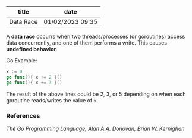 | title | date |
|---|---|
| Data Race | 01/02/2023 09:35 |

A **data race** occurrs when two threads/processes (or goroutines) access data 
concurrently, and one of them performs a write. This causes **undefined behavior**.

Go Example:

```go
x := 0
go func(){ x += 2 }()
go func(){ x += 3 }()
```

The result of the above lines could be 2, 3, or 5 depending on when each goroutine
reads/writes the value of `x`.

### References
_The Go Programming Language, Alan A.A. Donovan, Brian W. Kernighan_
